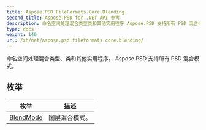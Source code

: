 ```yaml
---
title: Aspose.PSD.FileFormats.Core.Blending
second_title: Aspose.PSD for .NET API 参考
description: 命名空间处理混合类型类和其他实用程序 Aspose.PSD 支持所有 PSD 混合模式
type: docs
weight: 140
url: /zh/net/aspose.psd.fileformats.core.blending/
---
```

命名空间处理混合类型、类和其他实用程序。 Aspose.PSD 支持所有 PSD 混合模式。

## 枚举

| 枚举 | 描述 |
| --- | --- |
| [BlendMode](./blendmode/) | 图层混合模式。 |


